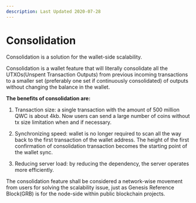 ```yaml
---
description: Last Updated 2020-07-28
---
```


# Consolidation

Consolidation is a solution for the wallet-side scalability.

Consolidation is a wallet feature that will literally consolidate all the UTXOs\(Unspent Transaction Outputs\) from previous incoming transactions to a smaller set \(preferably one set if continuously consolidated\) of outputs without changing the balance in the wallet.

**The benefits of consolidation are:**  
  
1. Transaction size: a single transaction with the amount of 500 million QWC is about 4kb. Now users can send a large number of coins without tx size limitation when and if necessary.

2. Synchronizing speed: wallet is no longer required to scan all the way back to the first transaction of the wallet address. The height of the first confirmation of consolidation transaction becomes the starting point of the wallet sync.

3. Reducing server load: by reducing the dependency, the server operates more efficiently. 

The consolidation feature shall be considered a network-wise movement from users for solving the scalability issue, just as Genesis Reference Block\(GRB\) is for the node-side within public blockchain projects.

